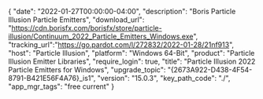 {
  "date": "2022-01-27T00:00:00-04:00",
  "description": "Boris Particle Illusion Particle Emitters",
  "download_url": "https://cdn.borisfx.com/borisfx/store/particle-illusion/Continuum_2022_Particle_Emitters_Windows.exe",
  "tracking_url":"https://go.pardot.com/l/272832/2022-01-28/21nf913",
  "host": "Particle Illusion",
  "platform": "Windows 64-Bit",
  "product": "Particle Illusion Emitter Libraries",
  "require_login": true,
  "title": "Particle Illusion 2022 Particle Emitters for Windows",
  "upgrade_topic": "{2673A922-D438-4F54-8791-B421E56F4A76}_is1",
  "version": "15.0.3",
  "key_path_code": "./",
  "app_mgr_tags": "free current"
}
